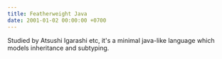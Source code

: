 ```yaml
---
title: Featherweight Java
date: 2001-01-02 00:00:00 +0700
---
```


Studied by Atsushi Igarashi etc, it's a minimal java-like language which models inheritance and subtyping.

